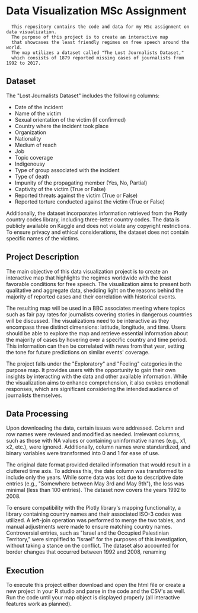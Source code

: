 # Data Visualization MSc Assignment #
      This repository contains the code and data for my MSc assignment on data visualization. 
      The purpose of this project is to create an interactive map 
      that showcases the least friendly regimes on free speech around the world. 
      The map utilizes a dataset called "The Lost Journalists Dataset," 
      which consists of 1879 reported missing cases of journalists from 1992 to 2017.

## Dataset ##

The "Lost Journalists Dataset" includes the following columns:

* Date of the incident
* Name of the victim
* Sexual orientation of the victim (if confirmed)
* Country where the incident took place
* Organization
* Nationality
* Medium of reach
* Job
* Topic coverage
* Indigenousy
* Type of group associated with the incident
* Type of death
* Impunity of the propagating member (Yes, No, Partial)
* Captivity of the victim (True or False)
* Reported threats against the victim (True or False)
* Reported torture conducted against the victim (True or False)

Additionally, the dataset incorporates information retrieved from the Plotly country codes library, including three-letter country codes. The data is publicly available on Kaggle and does not violate any copyright restrictions. To ensure privacy and ethical considerations, the dataset does not contain specific names of the victims.

## Project Description ##

The main objective of this data visualization project is to create an interactive map that highlights the regimes worldwide with the least favorable conditions for free speech. The visualization aims to present both qualitative and aggregate data, shedding light on the reasons behind the majority of reported cases and their correlation with historical events.

The resulting map will be used in a BBC associates meeting where topics such as fair pay rates for journalists covering stories in dangerous countries will be discussed. The visualizations need to be interactive as they encompass three distinct dimensions: latitude, longitude, and time. Users should be able to explore the map and retrieve essential information about the majority of cases by hovering over a specific country and time period. This information can then be correlated with news from that year, setting the tone for future predictions on similar events' coverage.

The project falls under the "Exploratory" and "Feeling" categories in the purpose map. It provides users with the opportunity to gain their own insights by interacting with the data and other available information. While the visualization aims to enhance comprehension, it also evokes emotional responses, which are significant considering the intended audience of journalists themselves.

## Data Processing ##

Upon downloading the data, certain issues were addressed. Column and row names were reviewed and modified as needed. Irrelevant columns, such as those with NA values or containing uninformative names (e.g., x1, x2, etc.), were ignored. Additionally, column names were standardized, and binary variables were transformed into 0 and 1 for ease of use.

The original date format provided detailed information that would result in a cluttered time axis. To address this, the date column was transformed to include only the years. While some data was lost due to descriptive date entries (e.g., "Somewhere between May 3rd and May 9th"), the loss was minimal (less than 100 entries). The dataset now covers the years 1992 to 2008.

To ensure compatibility with the Plotly library's mapping functionality, a library containing country names and their associated ISO-3 codes was utilized. A left-join operation was performed to merge the two tables, and manual adjustments were made to ensure matching country names. Controversial entries, such as "Israel and the Occupied Palestinian Territory," were simplified to "Israel" for the purposes of this investigation, without taking a stance on the conflict. The dataset also accounted for border changes that occurred between 1992 and 2008, renaming

## Execution ##

To execute this project either download and open the html file or create a new project in your R studio and parse in the code and the CSV's as well. Run the code until your map object is displayed properly (all interactive features work as planned).
